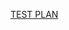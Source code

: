 [TEST PLAN](<https://mirafra2.sharepoint.com/:x:/s/APBVerification/EW0SYEfhrHtCh9sN02yEDXYBC_rY6Hhb0F13kRCouniE_Q?e=m6BDO5>)
